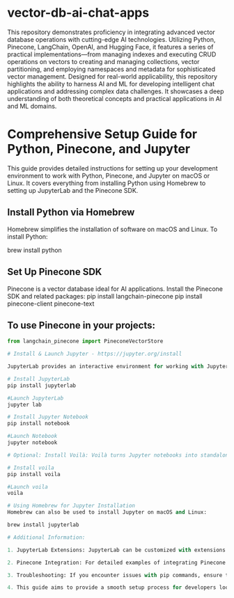 # vector-db-ai-chat-apps
This repository demonstrates proficiency in integrating advanced vector database operations with cutting-edge AI technologies. Utilizing Python, Pinecone, LangChain, OpenAI, and Hugging Face, it features a series of practical implementations—from managing indexes and executing CRUD operations on vectors to creating and managing collections, vector partitioning, and employing namespaces and metadata for sophisticated vector management. Designed for real-world applicability, this repository highlights the ability to harness AI and ML for developing intelligent chat applications and addressing complex data challenges. It showcases a deep understanding of both theoretical concepts and practical applications in AI and ML domains.

# Comprehensive Setup Guide for Python, Pinecone, and Jupyter

This guide provides detailed instructions for setting up your development environment to work with Python, Pinecone, and Jupyter on macOS or Linux. It covers everything from installing Python using Homebrew to setting up JupyterLab and the Pinecone SDK.

## Install Python via Homebrew

Homebrew simplifies the installation of software on macOS and Linux. To install Python:

brew install python

## Set Up Pinecone SDK

Pinecone is a vector database ideal for AI applications. Install the Pinecone SDK and related packages:
pip install langchain-pinecone
pip install pinecone-client pinecone-text

## To use Pinecone in your projects:

```python
from langchain_pinecone import PineconeVectorStore

# Install & Launch Jupyter - https://jupyter.org/install

JupyterLab provides an interactive environment for working with Jupyter notebooks:

# Install JupyterLab
pip install jupyterlab

#Launch JupyterLab
jupyter lab

# Install Jupyter Notebook
pip install notebook

#Launch Notebook
jupyter notebook

# Optional: Install Voilà: Voilà turns Jupyter notebooks into standalone web applications:

# Install voila
pip install voila

#Launch voila
voila

# Using Homebrew for Jupyter Installation
Homebrew can also be used to install Jupyter on macOS and Linux:

brew install jupyterlab

# Additional Information:

1. JupyterLab Extensions: JupyterLab can be customized with extensions. For installation instructions, refer to the JupyterLab documentation.

2. Pinecone Integration: For detailed examples of integrating Pinecone with LangChain and other tools, visit the Pinecone documentation.

3. Troubleshooting: If you encounter issues with pip commands, ensure that Python and pip are correctly installed and accessible in your PATH. For Homebrew users, follow the post-installation instructions to add Python to your PATH.

4. This guide aims to provide a smooth setup process for developers looking to work with Python, Pinecone, and Jupyter. For more detailed instructions and troubleshooting tips, refer to the official documentation of each tool.


